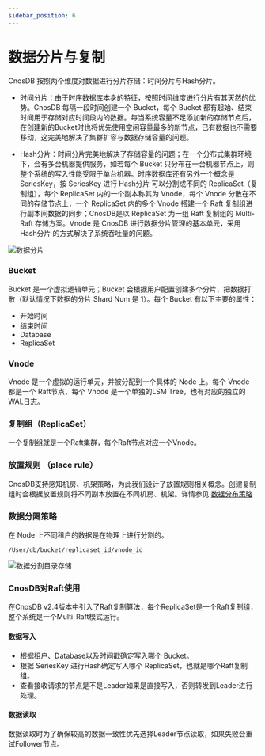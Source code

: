 ```yaml
---
sidebar_position: 6
---
```


# 数据分片与复制

CnosDB 按照两个维度对数据进行分片存储：时间分片与Hash分片。

- 时间分片：由于时序数据库本身的特征，按照时间维度进行分片有其天然的优势。CnosDB 每隔一段时间创建一个 Bucket，每个 Bucket 都有起始、结束时间用于存储对应时间段内的数据。每当系统容量不足添加新的存储节点后，在创建新的Bucket时也将优先使用空闲容量最多的新节点，已有数据也不需要移动，这完美地解决了集群扩容与数据存储容量的问题。

- Hash分片：时间分片完美地解决了存储容量的问题；在一个分布式集群环境下，会有多台机器提供服务，如若每个 Bucket 只分布在一台机器节点上，则整个系统的写入性能受限于单台机器。时序数据库还有另外一个概念是 SeriesKey，按 SeriesKey 进行 Hash分片 可以分割成不同的 ReplicaSet（复制组），每个 ReplicaSet 内的一个副本称其为 Vnode，每个 Vnode 分散在不同的存储节点上，一个 ReplicaSet 内的多个 Vnode 搭建一个 Raft 复制组进行副本间数据的同步；CnosDB是以 ReplicaSet 为一组 Raft 复制组的 Multi-Raft 存储方案。Vnode 是 CnosDB 进行数据分片管理的基本单元，采用 Hash分片 的方式解决了系统吞吐量的问题。

![数据分片](/img/buket.jpg)

### Bucket

Bucket 是一个虚拟逻辑单元；Bucket 会根据用户配置创建多个分片，把数据打散（默认情况下数据的分片 Shard Num 是 1）。每个 Bucket 有以下主要的属性：
- 开始时间
- 结束时间
- Database
- ReplicaSet

### Vnode

Vnode 是一个虚拟的运行单元，并被分配到一个具体的 Node 上。每个 Vnode 都是一个 Raft节点，每个 Vnode 是一个单独的LSM Tree，也有对应的独立的 WAL日志。

### 复制组（ReplicaSet）

一个复制组就是一个Raft集群，每个Raft节点对应一个Vnode。

### 放置规则 （place rule）

CnosDB支持感知机房、机架策略，为此我们设计了放置规则相关概念。创建复制组时会根据放置规则将不同副本放置在不同机房、机架。详情参见 [数据分布策略](../../manage/placement_policy.md)

### 数据分隔策略

在 Node 上不同租户的数据是在物理上进行分割的。

`/User/db/bucket/replicaset_id/vnode_id`

![数据分割目录存储](/img/data_path.jpg)

### CnosDB对Raft使用

在CnosDB v2.4版本中引入了Raft复制算法，每个ReplicaSet是一个Raft复制组，整个系统是一个Multi-Raft模式运行。

#### 数据写入

- 根据租户、Database以及时间戳确定写入哪个 Bucket。
- 根据 SeriesKey 进行Hash确定写入哪个 ReplicaSet，也就是哪个Raft复制组。
- 查看接收请求的节点是不是Leader如果是直接写入，否则转发到Leader进行处理。

#### 数据读取

数据读取时为了确保较高的数据一致性优先选择Leader节点读取，如果失败会重试Follower节点。


